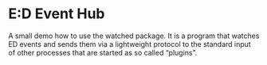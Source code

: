 # E:D Event Hub

A small demo how to use the watched package. It is a program that watches
ED events and sends them via a lightweight protocol to the standard input
of other processes that are started as so called “plugins”.

